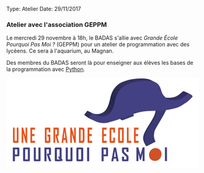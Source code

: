Type:       Atelier
Date:       29/11/2017

### Atelier avec l'association GEPPM ###

Le mercredi 29 novembre à 18h, le BADAS s'allie avec _Grande École Pourquoi Pas Moi ?_ (GEPPM) pour un atelier de programmation avec des lycéens. Ce sera à l'aquarium, au Magnan.

Des membres du BADAS seront là pour enseigner aux élèves les bases de la programmation avec [Python](https://python.org).

<img src="/static/images/geppm_logo.png">
